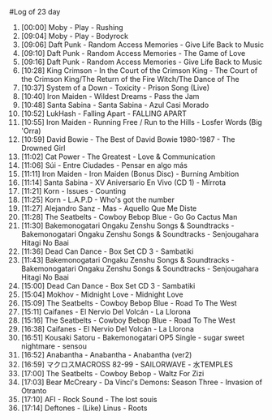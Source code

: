 #Log of 23 day

1. [00:00] Moby - Play - Rushing
1. [09:04] Moby - Play - Bodyrock
1. [09:06] Daft Punk - Random Access Memories - Give Life Back to Music
1. [09:10] Daft Punk - Random Access Memories - The Game of Love
1. [09:16] Daft Punk - Random Access Memories - Give Life Back to Music
1. [10:28] King Crimson - In the Court of the Crimson King - The Court of the Crimson King/The Return of the Fire Witch/The Dance of The
1. [10:37] System of a Down - Toxicity - Prison Song (Live)
1. [10:40] Iron Maiden - Wildest Dreams - Pass the Jam
1. [10:48] Santa Sabina - Santa Sabina - Azul Casi Morado
1. [10:52] LukHash - Falling Apart - FALLING APART
1. [10:55] Iron Maiden - Running Free / Run to the Hills - Losfer Words (Big 'Orra)
1. [10:59] David Bowie - The Best of David Bowie 1980-1987 - The Drowned Girl
1. [11:02] Cat Power - The Greatest - Love & Communication
1. [11:06] Súi - Entre Ciudades - Pensar en algo más
1. [11:11] Iron Maiden - Iron Maiden (Bonus Disс) - Burning Ambition
1. [11:14] Santa Sabina - XV Aniversario En Vivo (CD 1) - Mírrota
1. [11:21] Korn - Issues - Counting
1. [11:25] Korn - L.A.P.D - Who's got the number
1. [11:27] Alejandro Sanz - Mas - Aquello Que Me Diste
1. [11:28] The Seatbelts - Cowboy Bebop Blue - Go Go Cactus Man
1. [11:30] Bakemonogatari Ongaku Zenshu Songs & Soundtracks - Bakemonogatari Ongaku Zenshu Songs & Soundtracks - Senjougahara Hitagi No Baai
1. [11:36] Dead Can Dance - Box Set CD 3 - Sambatiki
1. [11:43] Bakemonogatari Ongaku Zenshu Songs & Soundtracks - Bakemonogatari Ongaku Zenshu Songs & Soundtracks - Senjougahara Hitagi No Baai
1. [15:00] Dead Can Dance - Box Set CD 3 - Sambatiki
1. [15:04] Mokhov - Midnight Love - Midnight Love
1. [15:09] The Seatbelts - Cowboy Bebop Blue - Road To The West
1. [15:11] Caifanes - El Nervio Del Volcán - La Llorona
1. [15:16] The Seatbelts - Cowboy Bebop Blue - Road To The West
1. [16:38] Caifanes - El Nervio Del Volcán - La Llorona
1. [16:51] Kousaki Satoru - Bakemonogatari OP5 Single - sugar sweet nightmare - sensou
1. [16:52] Anabantha - Anabantha - Anabantha (ver2)
1. [16:59] マクロスMACROSS 82-99 - SAILORWAVE - 水TEMPLES
1. [17:00] The Seatbelts - Cowboy Bebop - Waltz For Zizi
1. [17:03] Bear McCreary - Da Vinci's Demons: Season Three - Invasion of Otranto
1. [17:10] AFI - Rock Sound - The lost souis
1. [17:14] Deftones - (Like) Linus - Roots
